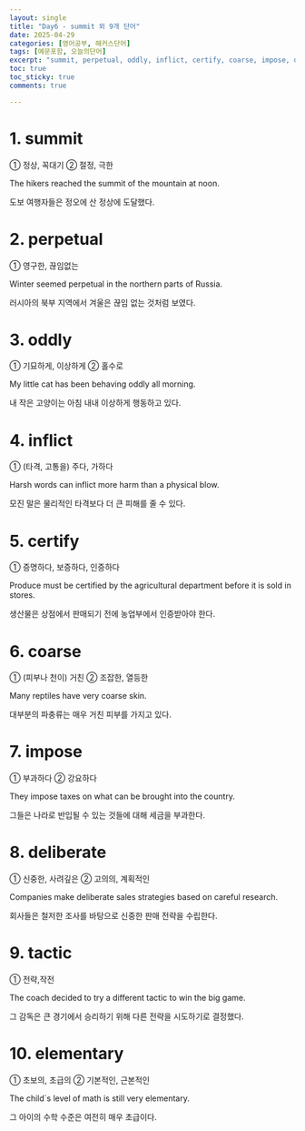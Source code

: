 ```yaml
---
layout: single
title: "Day6 - summit 외 9개 단어"
date: 2025-04-29
categories: [영어공부, 해커스단어]
tags: [예문포함, 오늘의단어]
excerpt: "summit, perpetual, oddly, inflict, certify, coarse, impose, deliberate, tactic, elementary"
toc: true
toc_sticky: true
comments: true

---
```


# 1. summit
① 정상, 꼭대기 ② 절정, 극한

The hikers reached the summit of the mountain at noon.

도보 여행자들은 정오에 산 정상에 도달했다.

# 2. perpetual
① 영구한, 끊임없는

Winter seemed perpetual in the northern parts of Russia.

러시아의 북부 지역에서 겨울은 끊임 없는 것처럼 보였다.

# 3. oddly
① 기묘하게, 이상하게 ② 홀수로

My little cat has been behaving oddly all morning.

내 작은 고양이는 아침 내내 이상하게 행동하고 있다.

# 4. inflict
① (타격, 고통을) 주다, 가하다

Harsh words can inflict more harm than a physical blow.

모진 말은 물리적인 타격보다 더 큰 피해를 줄 수 있다.

# 5. certify
① 증명하다, 보증하다, 인증하다

Produce must be certified by the agricultural department before it is sold in stores.

생산물은 상점에서 판매되기 전에 농업부에서 인증받아야 한다.

# 6. coarse
① (피부나 천이) 거친 ② 조잡한, 열등한

Many reptiles have very coarse skin.

대부분의 파충류는 매우 거친 피부를 가지고 있다.

# 7. impose
① 부과하다 ② 강요하다

They impose taxes on what can be brought into the country.

그들은 나라로 반입될 수 있는 것들에 대해 세금을 부과한다.

# 8. deliberate
① 신중한, 사려깊은 ② 고의의, 계획적인

Companies make deliberate sales strategies based on careful research.

회사들은 철저한 조사를 바탕으로 신중한 판매 전략을 수립한다.

# 9. tactic
① 전략,작전

The coach decided to try a different tactic to win the big game.

그 감독은 큰 경기에서 승리하기 위해 다른 전략을 시도하기로 결정했다.


# 10. elementary
① 초보의, 초급의 ② 기본적인, 근본적인

The child`s level of math is still very elementary.

그 아이의 수학 수준은 여전히 매우 초급이다.